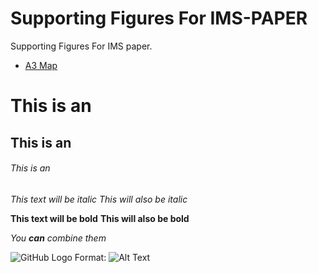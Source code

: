# Supporting Figures For IMS-PAPER

Supporting Figures For IMS paper.

 - [A3 Map](https://edward1292.github.io/test555/A3_github/A3_github_All-CCS-Data.html)



# This is an 
## This is an 
###### This is an 


*This text will be italic*
_This will also be italic_

**This text will be bold**
__This will also be bold__

_You **can** combine them_




![GitHub Logo](https://github.githubassets.com/images/modules/logos_page/GitHub-Mark.png)
Format: ![Alt Text](https://github.githubassets.com/images/modules/logos_page/GitHub-Mark.png)
